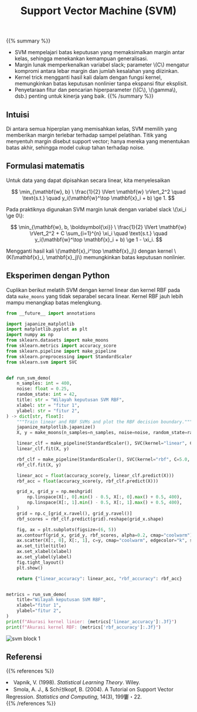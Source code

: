 ﻿---
title: "Support Vector Machine (SVM)"
pre: "2.2.5 "
weight: 5
title_suffix: "Meningkatkan generalisasi dengan margin maksimum"
---

{{% summary %}}
- SVM mempelajari batas keputusan yang memaksimalkan margin antar kelas, sehingga menekankan kemampuan generalisasi.
- Margin lunak memperkenalkan variabel slack; parameter \\(C\\) mengatur kompromi antara lebar margin dan jumlah kesalahan yang diizinkan.
- Kernel trick mengganti hasil kali dalam dengan fungsi kernel, memungkinkan batas keputusan nonlinier tanpa ekspansi fitur eksplisit.
- Penyetaraan fitur dan pencarian hiperparameter (\\(C\\), \\(\gamma\\), dsb.) penting untuk kinerja yang baik.
{{% /summary %}}

## Intuisi
Di antara semua hiperplan yang memisahkan kelas, SVM memilih yang memberikan margin terlebar terhadap sampel pelatihan. Titik yang menyentuh margin disebut support vector; hanya mereka yang menentukan batas akhir, sehingga model cukup tahan terhadap noise.

## Formulasi matematis
Untuk data yang dapat dipisahkan secara linear, kita menyelesaikan

$$
\min_{\mathbf{w}, b} \ \frac{1}{2} \lVert \mathbf{w} \rVert_2^2
\quad \text{s.t.} \quad y_i(\mathbf{w}^\top \mathbf{x}_i + b) \ge 1.
$$

Pada praktiknya digunakan SVM margin lunak dengan variabel slack \\(\xi_i \ge 0\\):

$$
\min_{\mathbf{w}, b, \boldsymbol{\xi}}
\ \frac{1}{2} \lVert \mathbf{w} \rVert_2^2 + C \sum_{i=1}^{n} \xi_i
\quad \text{s.t.} \quad y_i(\mathbf{w}^\top \mathbf{x}_i + b) \ge 1 - \xi_i.
$$

Mengganti hasil kali \\(\mathbf{x}_i^\top \mathbf{x}_j\\) dengan kernel \\(K(\mathbf{x}_i, \mathbf{x}_j)\\) memungkinkan batas keputusan nonlinier.

## Eksperimen dengan Python
Cuplikan berikut melatih SVM dengan kernel linear dan kernel RBF pada data `make_moons` yang tidak separabel secara linear. Kernel RBF jauh lebih mampu menangkap batas melengkung.

```python
from __future__ import annotations

import japanize_matplotlib
import matplotlib.pyplot as plt
import numpy as np
from sklearn.datasets import make_moons
from sklearn.metrics import accuracy_score
from sklearn.pipeline import make_pipeline
from sklearn.preprocessing import StandardScaler
from sklearn.svm import SVC


def run_svm_demo(
    n_samples: int = 400,
    noise: float = 0.25,
    random_state: int = 42,
    title: str = "Wilayah keputusan SVM RBF",
    xlabel: str = "fitur 1",
    ylabel: str = "fitur 2",
) -> dict[str, float]:
    """Train linear and RBF SVMs and plot the RBF decision boundary."""
    japanize_matplotlib.japanize()
    X, y = make_moons(n_samples=n_samples, noise=noise, random_state=random_state)

    linear_clf = make_pipeline(StandardScaler(), SVC(kernel="linear", C=1.0))
    linear_clf.fit(X, y)

    rbf_clf = make_pipeline(StandardScaler(), SVC(kernel="rbf", C=5.0, gamma=0.5))
    rbf_clf.fit(X, y)

    linear_acc = float(accuracy_score(y, linear_clf.predict(X)))
    rbf_acc = float(accuracy_score(y, rbf_clf.predict(X)))

    grid_x, grid_y = np.meshgrid(
        np.linspace(X[:, 0].min() - 0.5, X[:, 0].max() + 0.5, 400),
        np.linspace(X[:, 1].min() - 0.5, X[:, 1].max() + 0.5, 400),
    )
    grid = np.c_[grid_x.ravel(), grid_y.ravel()]
    rbf_scores = rbf_clf.predict(grid).reshape(grid_x.shape)

    fig, ax = plt.subplots(figsize=(6, 5))
    ax.contourf(grid_x, grid_y, rbf_scores, alpha=0.2, cmap="coolwarm")
    ax.scatter(X[:, 0], X[:, 1], c=y, cmap="coolwarm", edgecolor="k", s=30)
    ax.set_title(title)
    ax.set_xlabel(xlabel)
    ax.set_ylabel(ylabel)
    fig.tight_layout()
    plt.show()

    return {"linear_accuracy": linear_acc, "rbf_accuracy": rbf_acc}


metrics = run_svm_demo(
    title="Wilayah keputusan SVM RBF",
    xlabel="fitur 1",
    ylabel="fitur 2",
)
print(f"Akurasi kernel linier: {metrics['linear_accuracy']:.3f}")
print(f"Akurasi kernel RBF: {metrics['rbf_accuracy']:.3f}")

```


![svm block 1](/images/basic/classification/svm_block01_id.png)

## Referensi
{{% references %}}
<li>Vapnik, V. (1998). <i>Statistical Learning Theory</i>. Wiley.</li>
<li>Smola, A. J., &amp; Schﾃｶlkopf, B. (2004). A Tutorial on Support Vector Regression. <i>Statistics and Computing</i>, 14(3), 199窶・22.</li>
{{% /references %}}

